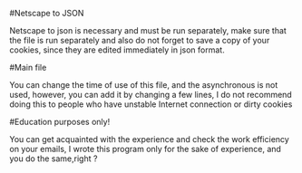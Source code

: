 #Netscape to JSON

Netscape to json  is necessary and must be run separately, make sure that the file is run separately and also do not forget to save a copy of your cookies, since they are edited immediately in json format.


#Main file

You can change the time of use of this file, and the asynchronous is not used, however, you can add it by changing a few lines, I do not recommend doing this to people who have unstable Internet connection or dirty cookies


#Education purposes only!

You can get acquainted with the experience and check the work efficiency on your emails, I wrote this program only for the sake of experience, and you do the same,right ?

